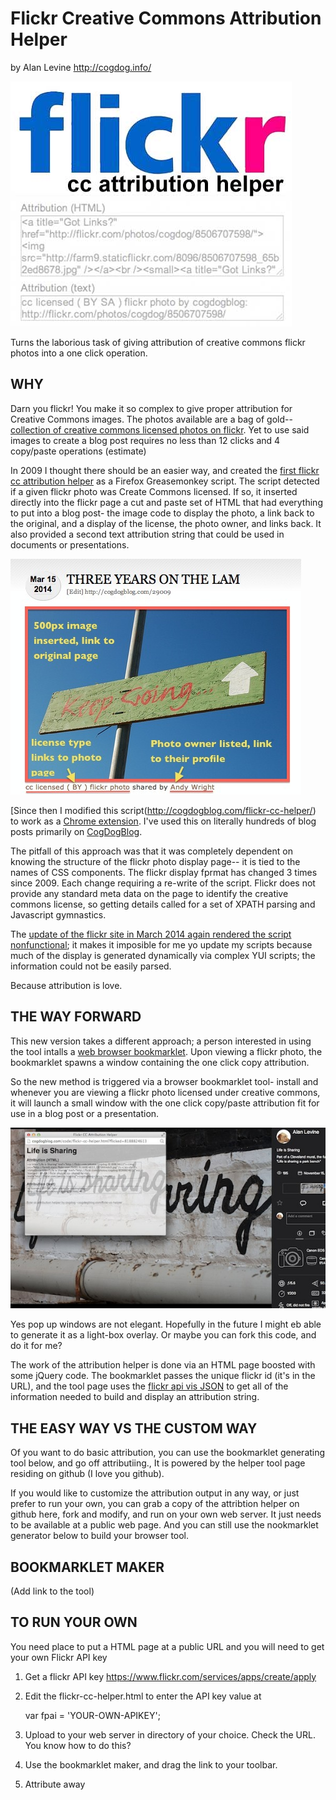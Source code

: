 Flickr Creative Commons Attribution Helper
=========================
by Alan Levine http://cogdog.info/

![flickr needs help attribution](images/flickr-cc-logo.jpg "cc logo")

Turns the laborious task of giving attribution of creative commons flickr photos into a one click operation.


WHY
-----

Darn you flickr! You make it so complex to give proper attribution for Creative Commons images. The photos available are a bag of gold-- [collection of creative commons licensed photos on flickr](http://flickr.com/creativecommon). Yet to use said images to create a blog post requires no less than 12 clicks and 4 copy/paste operations (estimate)

In 2009 I thought there should be an easier way, and created the [first flickr cc attribution helper](http://userscripts.org/scripts/show/49395) as a Firefox Greasemonkey script.  The script detected if a given flickr photo was Create Commons licensed. If so, it inserted directly into the flickr page a cut and paste set of HTML that had everything to put into a blog post- the image code to display the photo, a link back to the original, and a display of the license, the photo owner, and links back.  It also provided a second text attribution string that could be used in documents or presentations.

![how I like to give attribution](images/cc-sttribution-example.jpg "cc logo")

[Since then I modified this script(http://cogdogblog.com/flickr-cc-helper/) to work as a [Chrome extension](https://chrome.google.com/webstore/detail/flickr-cc-attribution-hel/gcnphdhkhoepofbahkgfifigellgklbp). I've used this on literally hundreds of blog posts primarily on [CogDogBlog](http://cogdogblog.com/).

The pitfall of this approach was that it was completely dependent on knowing the structure of the flickr photo display page-- it is tied to the names of CSS  components. The flickr display fprmat has changed 3 times since 2009.  Each change requiring a re-write of the script. Flickr does not provide any standard meta data on the page to identify the creative commons license, so getting details called for a set of XPATH parsing and Javascript gymnastics.
			
The [update of the flickr site in March 2014 again rendered the script nonfunctional](http://cogdogblog.com/2014/03/26/new-flickr-trashes-creative-commons-attribution-helper/); it makes it imposible for me yo update my scripts because much of the display is generated dynamically via complex YUI scripts; the information could not be easily parsed.

Because attribution is love.
	
THE WAY FORWARD
-----

This new version takes a different approach; a person interested  in using the tool intalls a [web browser bookmarklet](http://en.wikipedia.org/wiki/Bookmarklet). Upon viewing a flickr photo, the bookmarklet spawns a window containing the one click copy attribution. 

So the new method is triggered via a browser bookmarklet tool- install and whenever you are viewing a flickr photo licensed under creative commons, it will launch a small window with the one click copy/paste attribution fit for use in a blog post or a presentation.

![Screen shot of image helper](images/cc-helper-shot.jpg "Example")

Yes pop up windows are not elegant. Hopefully in the future I might eb able to generate it as a light-box overlay. Or maybe you can fork this code, and do it for me?

The work of the attribution helper is done via an HTML page boosted with some jQuery code. The bookmarklet passes the unique flickr id (it's in the URL), and the tool page uses the [flickr api vis JSON](https://www.flickr.com/services/api/response.json.html) to get all of the information needed to build and display an attribution string.


THE EASY WAY VS THE CUSTOM WAY
-----

Of you want to do basic attribution, you can use the bookmarklet generating tool below, and go off attributiing., It is powered by the helper tool page residing on github (I love you github).
			
If you would like to customize the attribution output in any way, or just prefer to run your own,  you can grab a copy of the attribtion helper on github here, fork and modify, and run on your own web server. It just needs to be available at a public web page. And you can still use the nookmarklet generator below to build your browser tool.


BOOKMARKLET MAKER
-----
(Add link to the tool)


TO RUN YOUR OWN
------------

You need place to put a HTML page at a public URL and you will need to get your own Flickr API key 

1. Get a flickr API key https://www.flickr.com/services/apps/create/apply
2. Edit the  flickr-cc-helper.html to enter the API key value at

	var fpai = 'YOUR-OWN-APIKEY';


3. Upload to your web server in directory of your choice.  Check the URL. You know how to do this?
4. Use the bookmarklet maker, and drag the link to your toolbar.
5. Attribute away



